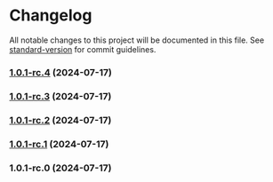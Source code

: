 # Changelog

All notable changes to this project will be documented in this file. See [standard-version](https://github.com/conventional-changelog/standard-version) for commit guidelines.

### [1.0.1-rc.4](https://github-serping/serping/cheerio-tree/compare/v1.0.1-rc.3...v1.0.1-rc.4) (2024-07-17)

### [1.0.1-rc.3](https://github-serping/serping/cheerio-tree/compare/v1.0.1-rc.2...v1.0.1-rc.3) (2024-07-17)

### [1.0.1-rc.2](https://github-serping/serping/cheerio-tree/compare/v1.0.1-rc.1...v1.0.1-rc.2) (2024-07-17)

### [1.0.1-rc.1](///compare/v1.0.1-rc.0...v1.0.1-rc.1) (2024-07-17)

### 1.0.1-rc.0 (2024-07-17)
